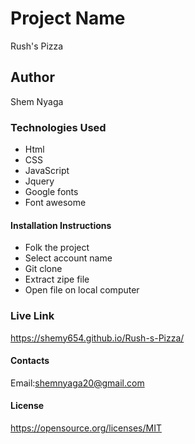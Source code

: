# Project Name
Rush's Pizza
## Author
Shem Nyaga
### Technologies Used
* Html
* CSS
* JavaScript 
* Jquery
* Google fonts
* Font awesome
#### Installation Instructions
* Folk the project
* Select account name
* Git clone
* Extract zipe file
* Open file on local computer
### Live Link
https://shemy654.github.io/Rush-s-Pizza/
#### Contacts
Email:shemnyaga20@gmail.com
#### License
https://opensource.org/licenses/MIT

